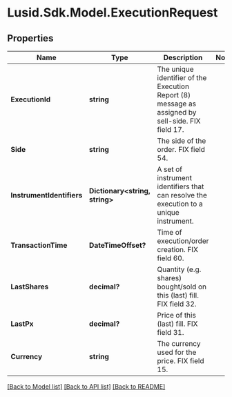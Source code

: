 
# Lusid.Sdk.Model.ExecutionRequest

## Properties

Name | Type | Description | Notes
------------ | ------------- | ------------- | -------------
**ExecutionId** | **string** | The unique identifier of the Execution Report (8) message as assigned by sell-side. FIX field 17. | 
**Side** | **string** | The side of the order. FIX field 54. | 
**InstrumentIdentifiers** | **Dictionary&lt;string, string&gt;** | A set of instrument identifiers that can resolve the execution to a unique instrument. | 
**TransactionTime** | **DateTimeOffset?** | Time of execution/order creation. FIX field 60. | 
**LastShares** | **decimal?** | Quantity (e.g. shares) bought/sold on this (last) fill. FIX field 32. | 
**LastPx** | **decimal?** | Price of this (last) fill. FIX field 31. | 
**Currency** | **string** | The currency used for the price. FIX field 15. | 

[[Back to Model list]](../README.md#documentation-for-models)
[[Back to API list]](../README.md#documentation-for-api-endpoints)
[[Back to README]](../README.md)

